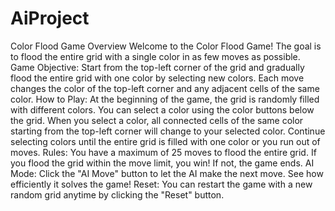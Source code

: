 # AiProject
Color Flood Game Overview
Welcome to the Color Flood Game! The goal is to flood the entire grid with a single color in as few moves as possible.
Game Objective:
Start from the top-left corner of the grid and gradually flood the entire grid with one color by selecting new colors. Each move changes the color of the top-left corner and any adjacent cells of the same color.
How to Play:
At the beginning of the game, the grid is randomly filled with different colors.
You can select a color using the color buttons below the grid.
When you select a color, all connected cells of the same color starting from the top-left corner will change to your selected color.
Continue selecting colors until the entire grid is filled with one color or you run out of moves.
Rules:
You have a maximum of 25 moves to flood the entire grid.
If you flood the grid within the move limit, you win! If not, the game ends.
AI Mode:
Click the "AI Move" button to let the AI make the next move. See how efficiently it solves the game!
Reset:
You can restart the game with a new random grid anytime by clicking the "Reset" button.

